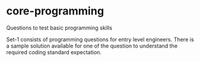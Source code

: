 # core-programming
Questions to test basic programming skills

Set-1 consists of programming questions for entry level engineers. There is a sample solution available for one of the question to understand the required coding standard expectation.
